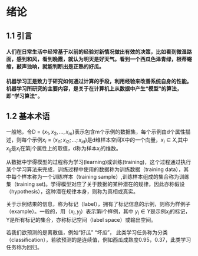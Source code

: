 绪论
=

## 1.1 引言
#### 人们在日常生活中经常基于以前的经验对新情况做出有效的决策，比如看到微湿路面，感到和风，看到晚霞，就认为明天是好天气。看到一个西瓜色泽青绿，根蒂蜷缩，敲声浊响，就能判断出是正熟的好瓜。
#### 机器学习正是致力于研究如何通过计算的手段，利用经验来改善系统自身的性能。机器学习所研究的主要内容，是关于在计算机上从数据中产生“模型”的算法，即“学习算法”。

## 1.2 基本术语
一般地，令D = {$x_1,x_2,...,x_m$}表示包含m个示例的数据集，每个示例由d个属性描述，则每个示例$x_i=(x_{i1};x_{i2};...;x_{id} )$是d维样本空间X中的一个向量，$x_i \in X$,其中$x_{ij}$是$x_i$在第j个属性上的取值，d称为样本$x_i$的维数。  

从数据中学得模型的过程称为学习(learning)或训练(training)，这个过程通过执行某个学习算法来完成，训练过程中使用的数据称为训练数据（training data），其中每个样本称为一个训练样本（training sample）,训练样本组成的集合称为训练集（training set)。学得模型对应了关于数据的某种潜在的规律，因此亦称假设（hypothesis），这种潜在规律本身，则称为真相或真实。  

关于示例结果的信息，称为标记（label），拥有了标记信息的示例，则称为样例子（example）。一般的，用（$x_i, y_j$）表示第i个样例，其中 $y_i \in Y$是示例$x_i$的标记，Y是所有标记的集合，亦称标记空间（label space）或输出空间。

若我们欲预测的是离散值，例如“好瓜” “坏瓜”， 此类学习任务称为分类（classification），若欲预测的是连续值，例如西瓜成熟度0.95，0.37，此类学习任务称为回归。  


